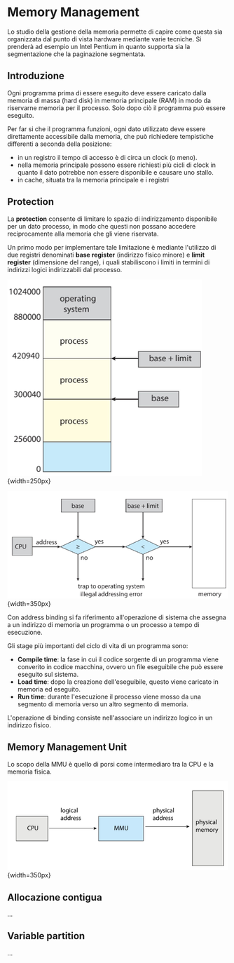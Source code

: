 # Memory Management

Lo studio della gestione della memoria permette di capire come questa sia organizzata dal punto di vista hardware mediante varie tecniche. Si prenderà ad esempio un Intel Pentium in quanto supporta sia la segmentazione che la paginazione segmentata.

## Introduzione

Ogni programma prima di essere eseguito deve essere caricato dalla memoria di massa (hard disk) in memoria principale (RAM) in modo da riservarne memoria per il processo. Solo dopo ciò il programma può essere eseguito.

Per far si che il programma funzioni, ogni dato utilizzato deve essere direttamente accessibile dalla memoria, che può richiedere tempistiche differenti a seconda della posizione:

- in un registro il tempo di accesso è di circa un clock (o meno).
- nella memoria principale possono essere richiesti più cicli di clock in quanto il dato potrebbe non essere disponibile e causare uno stallo.
- in cache, situata tra la memoria principale e i registri

## Protection

La **protection** consente di limitare lo spazio di indirizzamento disponibile per un dato processo, in modo che questi non possano accedere reciprocamente alla memoria che gli viene riservata.

Un primo modo per implementare tale limitazione è mediante l'utilizzo di due registri denominati **base register** (indirizzo fisico minore) e **limit register** (dimensione del range), i quali stabiliscono i limiti in termini di indirizzi logici indirizzabili dal processo.

![Limitazione dello spazio di indirizzamento](../images/01_prot1.png){width=250px}

![Algoritmo di verifica](../images/01_protection.png){width=350px}

Con address binding si fa riferimento all'operazione di sistema che assegna a un indirizzo di memoria un programma o un processo a tempo di esecuzione.

Gli stage più importanti del ciclo di vita di un programma sono:

- **Compile time**: la fase in cui il codice sorgente di un programma viene converito in codice macchina, ovvero un file eseguibile che può essere eseguito sul sistema.
- **Load time**: dopo la creazione dell'eseguibile, questo viene caricato in memoria ed eseguito.
- **Run time**: durante l'esecuzione il processo viene mosso da una segmento di memoria verso un altro segmento di memoria.

L'operazione di binding consiste nell'associare un indirizzo logico in un indirizzo fisico.

## Memory Management Unit

Lo scopo della MMU è quello di porsi come intermediaro tra la CPU e la memoria fisica.



![](../images/01_mmu.png){width=350px}

## Allocazione contigua

...

## Variable partition

...

